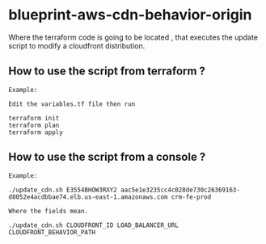# blueprint-aws-cdn-behavior-origin

Where the terraform code is going to be located , that executes the update script to modify a cloudfront distribution.

## How to use the script from terraform ?

    Example:

    Edit the variables.tf file then run

    terraform init
    terraform plan
    terraform apply

## How to use the script from a console ?

    Example:

    ./update_cdn.sh E3554BHOW3RXY2 aac5e1e3235cc4c028de730c26369163-d8052e4acdbbae74.elb.us-east-1.amazonaws.com crm-fe-prod

    Where the fields mean.

    ./update_cdn.sh CLOUDFRONT_ID LOAD_BALANCER_URL CLOUDFRONT_BEHAVIOR_PATH
